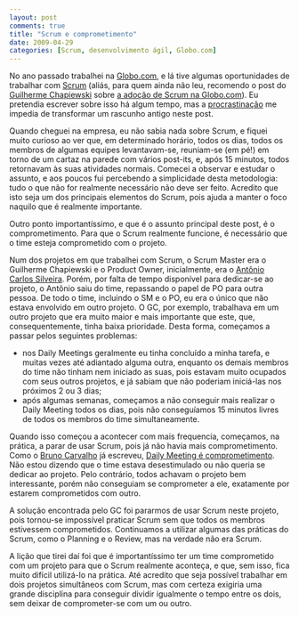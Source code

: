 ```yaml
---
layout: post
comments: true
title: "Scrum e comprometimento"
date: 2009-04-29
categories: [Scrum, desenvolvimento ágil, Globo.com]
---
```

No ano passado trabalhei na [Globo.com](http://globo.com/), e lá tive algumas oportunidades de trabalhar com [Scrum](http://pt.wikipedia.org/wiki/Scrum) (aliás, para quem ainda não leu, recomendo o post do [Guilherme Chapiewski](http://gc.blog.br/) sobre [a adoção de Scrum na Globo.com](http://gc.blog.br/2008/05/27/como-estamos-indo-com-a-adocao-de-scrum-na-globocom/)). Eu pretendia escrever sobre isso há algum tempo, mas a [procrastinação](http://pt.wikipedia.org/wiki/Procrastina%C3%A7%C3%A3o) me impedia de transformar um rascunho antigo neste post.

Quando cheguei na empresa, eu não sabia nada sobre Scrum, e fiquei muito curioso ao ver que, em determinado horário, todos os dias, todos os membros de algumas equipes levantavam-se, reuniam-se (em pé!) em torno de um cartaz na parede com vários post-its, e, após 15 minutos, todos retornavam às suas atividades normais. Comecei a observar e estudar o assunto, e aos poucos fui percebendo a simplicidade desta metodologia: tudo o que não for realmente necessário não deve ser feito. Acredito que isto seja um dos principais elementos do Scrum, pois ajuda a manter o foco naquilo que é realmente importante.

Outro ponto importantíssimo, e que é o assunto principal deste post, é o comprometimento. Para que o Scrum realmente funcione, é necessário que o time esteja comprometido com o projeto.

Num dos projetos em que trabalhei com Scrum, o Scrum Master era o Guilherme Chapiewski e o Product Owner, inicialmente, era o [Antônio Carlos Silveira](http://www.acarlos.com.br/blog/). Porém, por falta de tempo disponível para dedicar-se ao projeto, o Antônio saiu do time, repassando o papel de PO para outra pessoa. De todo o time, incluindo o SM e o PO, eu era o único que não estava envolvido em outro projeto. O GC, por exemplo, trabalhava em um outro projeto que era muito maior e mais importante que este, que, consequentemente, tinha baixa prioridade. Desta forma, começamos a passar pelos seguintes problemas:

- nos Daily Meetings geralmente eu tinha concluído a minha tarefa, e muitas vezes até adiantado alguma outra, enquanto os demais membros do time não tinham nem iniciado as suas, pois estavam muito ocupados com seus outros projetos, e já sabiam que não poderiam iniciá-las nos próximos 2 ou 3 dias;
- após algumas semanas, começamos a não conseguir mais realizar o Daily Meeting todos os dias, pois não conseguíamos 15 minutos livres de todos os membros do time simultaneamente.

Quando isso começou a acontecer com mais frequencia, começamos, na prática, a parar de usar Scrum, pois já não havia mais comprometimento. Como o [Bruno Carvalho](http://www.brunocarvalho.com/) já escreveu, [Daily Meeting é comprometimento](http://www.brunocarvalho.com/19/05/2008/daily-meeting-e-comprometimento/). Não estou dizendo que o time estava desestimulado ou não queria se dedicar ao projeto. Pelo contrário, todos achavam o projeto bem interessante, porém não conseguiam se comprometer a ele, exatamente por estarem comprometidos com outro.

A solução encontrada pelo GC foi pararmos de usar Scrum neste projeto, pois tornou-se impossível praticar Scrum sem que todos os membros estivessem comprometidos. Continuamos a utilizar algumas das práticas do Scrum, como o Planning e o Review, mas na verdade não era Scrum.

A lição que tirei daí foi que é importantíssimo ter um time comprometido com um projeto para que o Scrum realmente aconteça, e que, sem isso, fica muito difícil utilizá-lo na prática. Até acredito que seja possível trabalhar em dois projetos simultâneos com Scrum, mas com certeza exigiria uma grande disciplina para conseguir dividir igualmente o tempo entre os dois, sem deixar de comprometer-se com um ou outro.
